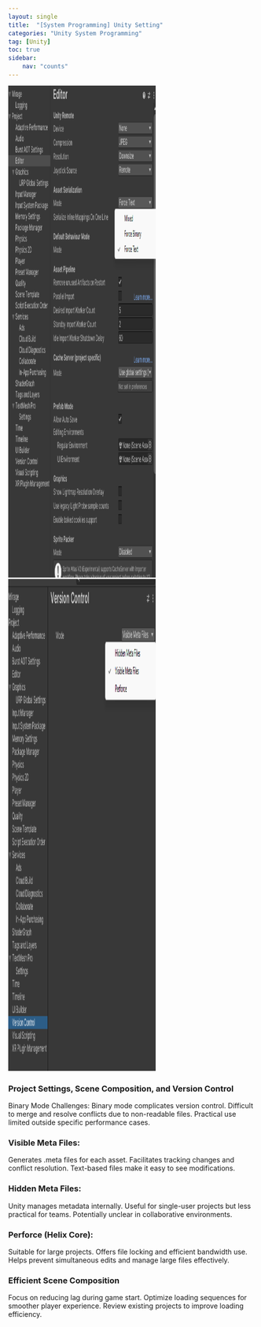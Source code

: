 ```yaml
---
layout: single
title:  "[System Programming] Unity Setting"
categories: "Unity System Programming"
tag: [Unity]
toc: true
sidebar:
    nav: "counts"
---
```


<img src="/images/AssetSerializationMode.png" width="300" height="1000">
<img src="/images/VersionControl.png" width="300" height="1000">

### Project Settings, Scene Composition, and Version Control
Binary Mode Challenges: Binary mode complicates version control. Difficult to merge and resolve conflicts due to non-readable files. Practical use limited outside specific performance cases.

### Visible Meta Files: 
Generates .meta files for each asset. Facilitates tracking changes and conflict resolution. Text-based files make it easy to see modifications.

### Hidden Meta Files: 
Unity manages metadata internally. 
Useful for single-user projects but less practical for teams. Potentially unclear in collaborative environments.

### Perforce (Helix Core):
Suitable for large projects. Offers file locking and efficient bandwidth use. Helps prevent simultaneous edits and manage large files effectively.

### Efficient Scene Composition
Focus on reducing lag during game start. Optimize loading sequences for smoother player experience. Review existing projects to improve loading efficiency.
        